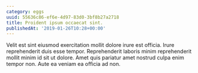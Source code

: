 ```yaml
---
category: eggs
uuid: 55636c86-ef6e-4d97-83d0-3bf8b27a2718
title: Proident ipsum occaecat sint.
publishedAt: '2019-01-26T10:28+00:00'
---
```


Velit est sint eiusmod exercitation mollit dolore irure est officia. Irure reprehenderit duis esse tempor. Reprehenderit laboris minim reprehenderit mollit minim id sit ut dolore. Amet quis pariatur amet nostrud culpa enim tempor non. Aute ea veniam ea officia ad non.
